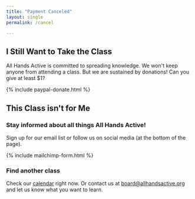 ```yaml
---
title: "Payment Canceled"
layout: single
permalink: /cancel

---
```



## I Still Want to Take the Class
All Hands Active is committed to spreading knowledge. We won't keep anyone from attending a class. But we are sustained by donations! Can you give at least $1?

{% include paypal-donate.html %}

## This Class isn't for Me

### Stay informed about all things All Hands Active! 
Sign up for our email list or follow us on social media (at the bottom of the page).

{% include mailchimp-form.html %}

### Find another class
Check our [calendar](https://www.meetup.com/AllHandsActive/events/) right now. Or contact us at <board@allhandsactive.org> and let us know what you want to learn.
